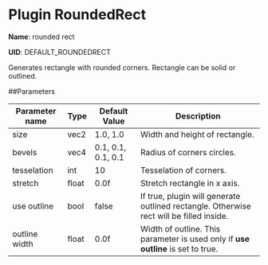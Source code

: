 # Plugin RoundedRect

**Name**: rounded rect

**UID**: DEFAULT_ROUNDEDRECT


Generates rectangle with rounded corners. Rectangle can be solid or outlined.


##Parameters


Parameter name         	| Type      	| Default Value    	| Description
----------------------- | -------------	| -----------------	| -----------
size		         	| vec2	   		| 1.0, 1.0			| Width and height of rectangle.
bevels					| vec4			| 0.1, 0.1, 0.1, 0.1| Radius of corners circles.
tesselation				| int			| 10				| Tesselation of corners.
stretch					| float			| 0.0f				| Stretch rectangle in x axis.
use outline				| bool			| false				| If true, plugin will generate outlined rectangle. Otherwise rect will be filled inside.
outline width			| float			| 0.0f				| Width of outline. This parameter is used only if **use outline** is set to true.